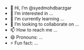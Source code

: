 - 👋 Hi, I’m @syedmohdbarzgar
- 👀 I’m interested in ...
- 🌱 I’m currently learning ...
- 💞️ I’m looking to collaborate on ...
- 📫 How to reach me ...
- 😄 Pronouns: ...
- ⚡ Fun fact: ...

<!---
syedmohdbarzgar/syedmohdbarzgar is a ✨ special ✨ repository because its `README.md` (this file) appears on your GitHub profile.
You can click the Preview link to take a look at your changes.
--->
